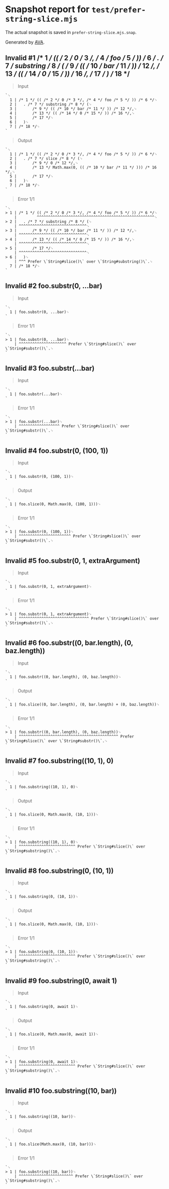 # Snapshot report for `test/prefer-string-slice.mjs`

The actual snapshot is saved in `prefer-string-slice.mjs.snap`.

Generated by [AVA](https://avajs.dev).

## Invalid #1 /* 1 */ (( /* 2 */ 0 /* 3 */, /* 4 */ foo /* 5 */ )) /* 6 */ . /* 7 */ substring /* 8 */ ( /* 9 */ (( /* 10 */ bar /* 11 */ )) /* 12 */, /* 13 */ (( /* 14 */ 0 /* 15 */ )) /* 16 */, /* 17 */ ) /* 18 */

> Input

    `␊
      1 | /* 1 */ (( /* 2 */ 0 /* 3 */, /* 4 */ foo /* 5 */ )) /* 6 */␊
      2 | 	. /* 7 */ substring /* 8 */ (␊
      3 | 		/* 9 */ (( /* 10 */ bar /* 11 */ )) /* 12 */,␊
      4 | 		/* 13 */ (( /* 14 */ 0 /* 15 */ )) /* 16 */,␊
      5 | 		/* 17 */␊
      6 | 	)␊
      7 | /* 18 */␊
    `

> Output

    `␊
      1 | /* 1 */ (( /* 2 */ 0 /* 3 */, /* 4 */ foo /* 5 */ )) /* 6 */␊
      2 | 	. /* 7 */ slice /* 8 */ (␊
      3 | 		/* 9 */ 0 /* 12 */,␊
      4 | 		/* 13 */ Math.max(0, (( /* 10 */ bar /* 11 */ ))) /* 16 */,␊
      5 | 		/* 17 */␊
      6 | 	)␊
      7 | /* 18 */␊
    `

> Error 1/1

    `␊
    > 1 | /* 1 */ (( /* 2 */ 0 /* 3 */, /* 4 */ foo /* 5 */ )) /* 6 */␊
        |         ^^^^^^^^^^^^^^^^^^^^^^^^^^^^^^^^^^^^^^^^^^^^^^^^^^^^␊
    > 2 | 	. /* 7 */ substring /* 8 */ (␊
        | ^^^^^^^^^^^^^^^^^^^^^^^^^^^^^^␊
    > 3 | 		/* 9 */ (( /* 10 */ bar /* 11 */ )) /* 12 */,␊
        | ^^^^^^^^^^^^^^^^^^^^^^^^^^^^^^␊
    > 4 | 		/* 13 */ (( /* 14 */ 0 /* 15 */ )) /* 16 */,␊
        | ^^^^^^^^^^^^^^^^^^^^^^^^^^^^^^␊
    > 5 | 		/* 17 */␊
        | ^^^^^^^^^^^^^^^^^^^^^^^^^^^^^^␊
    > 6 | 	)␊
        | ^^^ Prefer \`String#slice()\` over \`String#substring()\`.␊
      7 | /* 18 */␊
    `

## Invalid #2 foo.substr(0, ...bar)

> Input

    `␊
      1 | foo.substr(0, ...bar)␊
    `

> Error 1/1

    `␊
    > 1 | foo.substr(0, ...bar)␊
        | ^^^^^^^^^^^^^^^^^^^^^ Prefer \`String#slice()\` over \`String#substr()\`.␊
    `

## Invalid #3 foo.substr(...bar)

> Input

    `␊
      1 | foo.substr(...bar)␊
    `

> Error 1/1

    `␊
    > 1 | foo.substr(...bar)␊
        | ^^^^^^^^^^^^^^^^^^ Prefer \`String#slice()\` over \`String#substr()\`.␊
    `

## Invalid #4 foo.substr(0, (100, 1))

> Input

    `␊
      1 | foo.substr(0, (100, 1))␊
    `

> Output

    `␊
      1 | foo.slice(0, Math.max(0, (100, 1)))␊
    `

> Error 1/1

    `␊
    > 1 | foo.substr(0, (100, 1))␊
        | ^^^^^^^^^^^^^^^^^^^^^^^ Prefer \`String#slice()\` over \`String#substr()\`.␊
    `

## Invalid #5 foo.substr(0, 1, extraArgument)

> Input

    `␊
      1 | foo.substr(0, 1, extraArgument)␊
    `

> Error 1/1

    `␊
    > 1 | foo.substr(0, 1, extraArgument)␊
        | ^^^^^^^^^^^^^^^^^^^^^^^^^^^^^^^ Prefer \`String#slice()\` over \`String#substr()\`.␊
    `

## Invalid #6 foo.substr((0, bar.length), (0, baz.length))

> Input

    `␊
      1 | foo.substr((0, bar.length), (0, baz.length))␊
    `

> Output

    `␊
      1 | foo.slice((0, bar.length), (0, bar.length) + (0, baz.length))␊
    `

> Error 1/1

    `␊
    > 1 | foo.substr((0, bar.length), (0, baz.length))␊
        | ^^^^^^^^^^^^^^^^^^^^^^^^^^^^^^^^^^^^^^^^^^^^ Prefer \`String#slice()\` over \`String#substr()\`.␊
    `

## Invalid #7 foo.substring((10, 1), 0)

> Input

    `␊
      1 | foo.substring((10, 1), 0)␊
    `

> Output

    `␊
      1 | foo.slice(0, Math.max(0, (10, 1)))␊
    `

> Error 1/1

    `␊
    > 1 | foo.substring((10, 1), 0)␊
        | ^^^^^^^^^^^^^^^^^^^^^^^^^ Prefer \`String#slice()\` over \`String#substring()\`.␊
    `

## Invalid #8 foo.substring(0, (10, 1))

> Input

    `␊
      1 | foo.substring(0, (10, 1))␊
    `

> Output

    `␊
      1 | foo.slice(0, Math.max(0, (10, 1)))␊
    `

> Error 1/1

    `␊
    > 1 | foo.substring(0, (10, 1))␊
        | ^^^^^^^^^^^^^^^^^^^^^^^^^ Prefer \`String#slice()\` over \`String#substring()\`.␊
    `

## Invalid #9 foo.substring(0, await 1)

> Input

    `␊
      1 | foo.substring(0, await 1)␊
    `

> Output

    `␊
      1 | foo.slice(0, Math.max(0, await 1))␊
    `

> Error 1/1

    `␊
    > 1 | foo.substring(0, await 1)␊
        | ^^^^^^^^^^^^^^^^^^^^^^^^^ Prefer \`String#slice()\` over \`String#substring()\`.␊
    `

## Invalid #10 foo.substring((10, bar))

> Input

    `␊
      1 | foo.substring((10, bar))␊
    `

> Output

    `␊
      1 | foo.slice(Math.max(0, (10, bar)))␊
    `

> Error 1/1

    `␊
    > 1 | foo.substring((10, bar))␊
        | ^^^^^^^^^^^^^^^^^^^^^^^^ Prefer \`String#slice()\` over \`String#substring()\`.␊
    `
